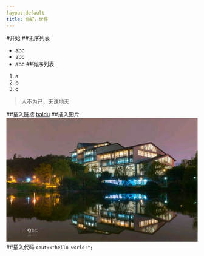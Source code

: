 ```yaml
---
layout:default
title: 你好，世界
---
```


#开始
##无序列表
- abc
- abc
- abc
##有序列表
1. a
2. b
3. c
> 人不为己，天诛地灭

##插入链接
[baidu](www.baidu.com)
##插入图片
![zhongshan](/img/lib.jpg)
##插入代码
`
	cout<<"hello world!";
`
